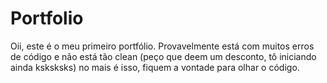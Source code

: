 # Portfolio
Oii, este é o meu primeiro portfólio. Provavelmente está com muitos erros de código e não está tão clean (peço que deem um desconto, tô iniciando ainda ksksksks) no mais é isso, fiquem a vontade para olhar o código.
